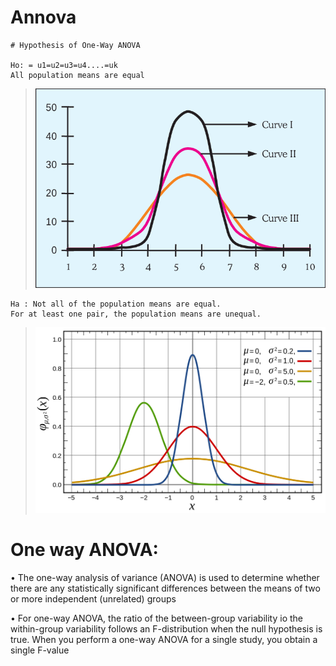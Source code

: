 # Annova

    # Hypothesis of One-Way ANOVA

    Ho: = u1=u2=u3=u4....=uk
    All population means are equal

> ![](files/samemean.png)

    Ha : Not all of the population means are equal.
    For at least one pair, the population means are unequal.

> ![](files/notsame.png)

# One way ANOVA:

• The one-way analysis of variance (ANOVA) is used to determine whether there are any statistically significant differences between the means of two or more independent (unrelated) groups

• For one-way ANOVA, the ratio of the between-group variability io the within-group variability follows an F-distribution when the null hypothesis is true. When you perform a one-way ANOVA for a single study, you obtain a single F-value

